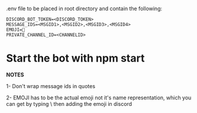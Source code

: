 .env file to be placed in root directory and contain the following:

```
DISCORD_BOT_TOKEN=<DISCORD_TOKEN>
MESSAGE_IDS=<MSGID1>,<MSGID2>,<MSGID3>,<MSGID4>
EMOJI=📧
PRIVATE_CHANNEL_ID=<CHANNELID>
```

# Start the bot with npm start

**NOTES**

1- Don't wrap message ids in quotes

2- EMOJI has to be the actual emoji not it's name representation, which you can get by typing \ then adding the emoji in discord
